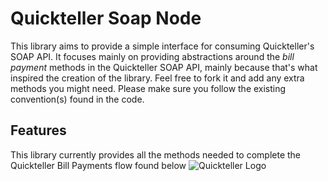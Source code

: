 # Quickteller Soap Node

This library aims to provide a simple interface for consuming Quickteller's SOAP API.
It focuses mainly on providing abstractions around the _bill payment_ methods in the Quickteller SOAP API, mainly because that's what inspired the creation of the library. Feel free to fork it and add any extra methods you might need. Please make sure you follow the existing convention(s) found in the code.

## Features

This library currently provides all the methods needed to complete the Quickteller Bill Payments flow found below
![Quickteller Logo](https://i0.wp.com/sandbox.interswitchng.com/docbase/wp-content/uploads/2017/07/SVA-bill-payment.png?resize=811%2C990)

